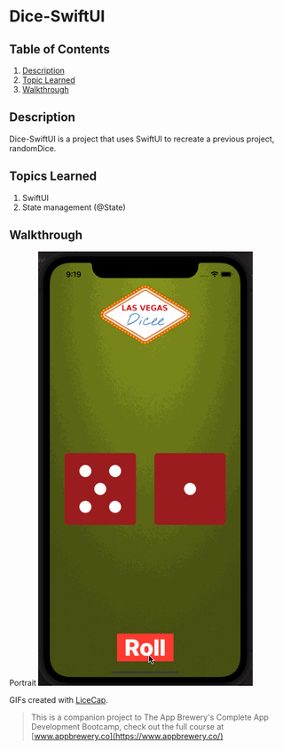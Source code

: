 # Dice-SwiftUI

## Table of Contents
1. [Description](#Description)
2. [Topic Learned](#Topics-Learned)
3. [Walkthrough](#Walkthrough)

## Description
Dice-SwiftUI is a project that uses SwiftUI to recreate a previous project, randomDice. 

## Topics Learned
1. SwiftUI
2. State management (@State)

## Walkthrough

Portrait
![](Documentation/Dice-SwiftUI.gif) 

GIFs created with [LiceCap](http://www.cockos.com/licecap/).

>This is a companion project to The App Brewery's Complete App Development Bootcamp, check out the full course at [www.appbrewery.co](https://www.appbrewery.co/)
